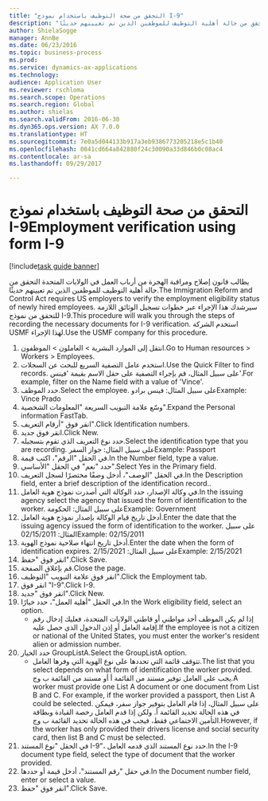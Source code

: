 ```yaml
--- 
title: "التحقق من صحة التوظيف باستخدام نموذج I-9"
description: "يطالب قانون إصلاح ومراقبة الهجرة من أرباب العمل في الولايات المتحدة التحقق من حالة أهلية التوظيف للموظفين الذين تم تعيينهم حديثًا."
author: ShielaSogge
manager: AnnBe
ms.date: 06/23/2016
ms.topic: business-process
ms.prod: 
ms.service: dynamics-ax-applications
ms.technology: 
audience: Application User
ms.reviewer: rschloma
ms.search.scope: Operations
ms.search.region: Global
ms.author: shielas
ms.search.validFrom: 2016-06-30
ms.dyn365.ops.version: AX 7.0.0
ms.translationtype: HT
ms.sourcegitcommit: 7e0a5d044133b917a3eb9386773205218e5c1b40
ms.openlocfilehash: 0841cd664a842880f24c30090a33d846b0c08ac4
ms.contentlocale: ar-sa
ms.lasthandoff: 09/29/2017

---
```

# <a name="employment-verification-using-form-i-9"></a><span data-ttu-id="b57e6-103">التحقق من صحة التوظيف باستخدام نموذج I-9</span><span class="sxs-lookup"><span data-stu-id="b57e6-103">Employment verification using form I-9</span></span>

[!include[task guide banner](../../../includes/task-guide-banner.md)]

<span data-ttu-id="b57e6-104">يطالب قانون إصلاح ومراقبة الهجرة من أرباب العمل في الولايات المتحدة التحقق من حالة أهلية التوظيف للموظفين الذين تم تعيينهم حديثًا.</span><span class="sxs-lookup"><span data-stu-id="b57e6-104">The Immigration Reform and Control Act requires US employers to verify the employment eligibility status of newly hired employees.</span></span> <span data-ttu-id="b57e6-105">سيرشدك هذا الإجراء عبر خطوات تسجيل الوثائق اللازمة للتحقق من نموذج I-9.</span><span class="sxs-lookup"><span data-stu-id="b57e6-105">This procedure will walk you through the steps of recording the necessary documents for I-9 verification.</span></span> <span data-ttu-id="b57e6-106">استخدم الشركة USMF لهذا الإجراء.</span><span class="sxs-lookup"><span data-stu-id="b57e6-106">Use the USMF company for this procedure.</span></span>

1. <span data-ttu-id="b57e6-107">انتقل إلى الموارد البشرية > العاملون > الموظفون.</span><span class="sxs-lookup"><span data-stu-id="b57e6-107">Go to Human resources > Workers > Employees.</span></span>
2. <span data-ttu-id="b57e6-108">استخدم عامل التصفية السريع للبحث عن السجلات.</span><span class="sxs-lookup"><span data-stu-id="b57e6-108">Use the Quick Filter to find records.</span></span> <span data-ttu-id="b57e6-109">على سبيل المثال، قم بإجراء التصفية على حقل الاسم بقيمة 'فينس'.</span><span class="sxs-lookup"><span data-stu-id="b57e6-109">For example, filter on the Name field with a value of 'Vince'.</span></span>
3. <span data-ttu-id="b57e6-110">حدد الموظف.</span><span class="sxs-lookup"><span data-stu-id="b57e6-110">Select the employee.</span></span> <span data-ttu-id="b57e6-111">على سبيل المثال: فينس برادو</span><span class="sxs-lookup"><span data-stu-id="b57e6-111">Example: Vince Prado</span></span>
4. <span data-ttu-id="b57e6-112">وسّع علامة التبويب السريعة "المعلومات الشخصية".</span><span class="sxs-lookup"><span data-stu-id="b57e6-112">Expand the Personal information FastTab.</span></span>
5. <span data-ttu-id="b57e6-113">انقر فوق "أرقام التعريف".</span><span class="sxs-lookup"><span data-stu-id="b57e6-113">Click Identification numbers.</span></span>
6. <span data-ttu-id="b57e6-114">انقر فوق جديد.</span><span class="sxs-lookup"><span data-stu-id="b57e6-114">Click New.</span></span>
7. <span data-ttu-id="b57e6-115">حدد نوع التعريف الذي تقوم بتسجيله.</span><span class="sxs-lookup"><span data-stu-id="b57e6-115">Select the identification type that you are recording.</span></span> <span data-ttu-id="b57e6-116">على سبيل المثال: جواز السفر</span><span class="sxs-lookup"><span data-stu-id="b57e6-116">Example: Passport</span></span>
8. <span data-ttu-id="b57e6-117">في الحقل "الرقم"، اكتب قيمة.</span><span class="sxs-lookup"><span data-stu-id="b57e6-117">In the Number field, type a value.</span></span>
9. <span data-ttu-id="b57e6-118">حدد "نعم" في الحقل "الأساسي".</span><span class="sxs-lookup"><span data-stu-id="b57e6-118">Select Yes in the Primary field.</span></span>
10. <span data-ttu-id="b57e6-119">في الحقل "الوصف"، أدخل وصفًا مختصرًا لسجل التعريف.</span><span class="sxs-lookup"><span data-stu-id="b57e6-119">In the Description field, enter a brief description of the identification record..</span></span>
11. <span data-ttu-id="b57e6-120">في وكالة الإصدار، حدد الوكالة التي أصدرت نموذج هوية العامل.</span><span class="sxs-lookup"><span data-stu-id="b57e6-120">In the issuing agency select the agency that issued the form of identification to the worker.</span></span> <span data-ttu-id="b57e6-121">على سبيل المثال: الحكومة</span><span class="sxs-lookup"><span data-stu-id="b57e6-121">Example: Government</span></span>
12. <span data-ttu-id="b57e6-122">أدخل تاريخ قيام الوكالة بإصدار نموذج هوية العامل.</span><span class="sxs-lookup"><span data-stu-id="b57e6-122">Enter the date that the issuing agency issued the form of identification to the worker.</span></span> <span data-ttu-id="b57e6-123">على سبيل المثال: 02/15/2011</span><span class="sxs-lookup"><span data-stu-id="b57e6-123">Example: 02/15/2011</span></span>
13. <span data-ttu-id="b57e6-124">أدخل تاريخ انتهاء صلاحية نموذج الهوية.</span><span class="sxs-lookup"><span data-stu-id="b57e6-124">Enter the date when the form of identification expires.</span></span> <span data-ttu-id="b57e6-125">على سبيل المثال: 2/15/2021</span><span class="sxs-lookup"><span data-stu-id="b57e6-125">Example: 2/15/2021</span></span>
14. <span data-ttu-id="b57e6-126">انقر فوق "حفظ".</span><span class="sxs-lookup"><span data-stu-id="b57e6-126">Click Save.</span></span>
15. <span data-ttu-id="b57e6-127">قم بإغلاق الصفحة.</span><span class="sxs-lookup"><span data-stu-id="b57e6-127">Close the page.</span></span>
16. <span data-ttu-id="b57e6-128">انقر فوق علامة التبويب "التوظيف‬‬".</span><span class="sxs-lookup"><span data-stu-id="b57e6-128">Click the Employment tab.</span></span>
17. <span data-ttu-id="b57e6-129">انقر فوق "I-9".</span><span class="sxs-lookup"><span data-stu-id="b57e6-129">Click I-9.</span></span>
18. <span data-ttu-id="b57e6-130">انقر فوق "جديد".</span><span class="sxs-lookup"><span data-stu-id="b57e6-130">Click New.</span></span>
19. <span data-ttu-id="b57e6-131">في الحقل "أهلية العمل‬"، حدد خيارًا.</span><span class="sxs-lookup"><span data-stu-id="b57e6-131">In the Work eligibility field, select an option.</span></span>
    * <span data-ttu-id="b57e6-132">إذا لم يكن الموظف أحد مواطني أو قاطني الولايات المتحدة، فعليك إدخال رقم إقامة العامل أو إذن الدخول الذي حصل عليه.</span><span class="sxs-lookup"><span data-stu-id="b57e6-132">If the employee is not a citizen or national of the United States, you must enter the worker's resident alien or admission number.</span></span>  
20. <span data-ttu-id="b57e6-133">حدد الخيار GroupListA.</span><span class="sxs-lookup"><span data-stu-id="b57e6-133">Select the GroupListA option.</span></span>
    * <span data-ttu-id="b57e6-134">تتوقف قائمة التي تحددها على نوع الهوية التي وفرها العامل.</span><span class="sxs-lookup"><span data-stu-id="b57e6-134">The list that you select depends on what form of identification the worker provided.</span></span> <span data-ttu-id="b57e6-135">يجب على العامل توفير مستند من القائمة أ أو مستند من القائمة ب وج.</span><span class="sxs-lookup"><span data-stu-id="b57e6-135">A worker must provide one List A document or one document from List B and C. For example, if the worker provided a passport, then List A could be selected.</span></span> <span data-ttu-id="b57e6-136">على سبيل المثال، إذا قام العامل بتوفير جواز سفر، فيمكن في هذه الحالة تحديد القائمة أ. ولكن إذا قدم العامل رخصة القيادة وبطاقة التأمين الاجتماعي فقط، فيجب في هذه الحالة تحديد القائمة ب وج.</span><span class="sxs-lookup"><span data-stu-id="b57e6-136">However, if the worker has only provided their drivers license and social security card, then list B and C must be selected.</span></span>  
21. <span data-ttu-id="b57e6-137">في الحقل "نوع المستند I-9"، حدد نوع المستند الذي قدمه العامل.</span><span class="sxs-lookup"><span data-stu-id="b57e6-137">In the I-9 document type field, select the type of document that the worker provided.</span></span>
22. <span data-ttu-id="b57e6-138">في حقل "رقم المستند"، أدخل قيمة أو حددها.</span><span class="sxs-lookup"><span data-stu-id="b57e6-138">In the Document number field, enter or select a value.</span></span>
23. <span data-ttu-id="b57e6-139">انقر فوق "حفظ".</span><span class="sxs-lookup"><span data-stu-id="b57e6-139">Click Save.</span></span>


